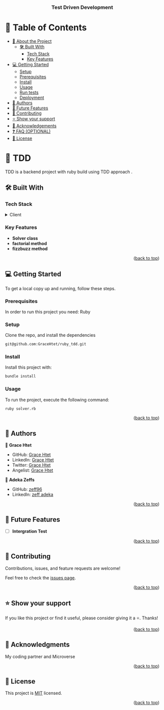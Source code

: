 <a name="readme-top"></a>

<div align="center">
<h3><b>Test Driven Development</b></h3>
</div>

# 📗 Table of Contents

- [📖 About the Project](#about-project)
  - [🛠 Built With](#built-with)
    - [Tech Stack](#tech-stack)
    - [Key Features](#key-features)
- [💻 Getting Started](#getting-started)
  - [Setup](#setup)
  - [Prerequisites](#prerequisites)
  - [Install](#install)
  - [Usage](#usage)
  - [Run tests](#run-tests)
  - [Deployment](#triangular_flag_on_post-deployment)
- [👥 Authors](#authors)
- [🔭 Future Features](#future-features)
- [🤝 Contributing](#contributing)
- [⭐️ Show your support](#support)
- [🙏 Acknowledgements](#acknowledgements)
- [❓ FAQ (OPTIONAL)](#faq)
- [📝 License](#license)

# 📖 TDD <a name="about-project"></a>

TDD is a backend project with ruby build using TDD approach .

## 🛠 Built With <a name="built-with"></a>

### Tech Stack <a name="tech-stack"></a>

<details>
<summary>Client</summary>
<ul><li>Ruby</li></ul>
</details>

### Key Features <a name="key-features"></a>

- **Solver class**
- **factorial method**
- **fizzbuzz method**

<p align="right">(<a href="#readme-top">back to top</a>)</p>

## 💻 Getting Started <a name="getting-started"></a>

To get a local copy up and running, follow these steps.

### Prerequisites

In order to run this project you need: Ruby

### Setup

Clone the repo, and install the dependencies

```sh
git@github.com:GraceHtet/ruby_tdd.git
```

### Install

Install this project with:

```sh
bundle install
```

### Usage

To run the project, execute the following command:

```sh
ruby solver.rb
```

<p align="right">(<a href="#readme-top">back to top</a>)</p>

## 👥 Authors <a name="authors"></a>

👤 **Grace Htet**

- GitHub: [Grace Htet](https://github.com/GraceHtet)
- LinkedIn: [Grace Htet](https://linkedin.com/in/thirihtethtetaung)
- Twitter: [Grace Htet](https://twitter.com/Grace_Htet4)
- Angelist: [Grace Htet](https://wellfound.com/u/thiri-htet)

👤 **Adeka Zeffs**

- GitHub: [zeff96](https://github.com/zeff96)
- LinkedIn: [zeff adeka](https://www.linkedin.com/in/zeff-adeka/)

<p align="right">(<a href="#readme-top">back to top</a>)</p>

## 🔭 Future Features <a name="future-features"></a>

- [ ] **Intergration Test**

<p align="right">(<a href="#readme-top">back to top</a>)</p>

## 🤝 Contributing <a name="contributing"></a>

Contributions, issues, and feature requests are welcome!

Feel free to check the [issues page](https://github.com/GraceHtet/ruby_tdd/issues).

<p align="right">(<a href="#readme-top">back to top</a>)</p>

## ⭐️ Show your support <a name="support"></a>

If you like this project or find it useful, please consider giving it a ⭐️. Thanks!

<p align="right">(<a href="#readme-top">back to top</a>)</p>

## 🙏 Acknowledgments <a name="acknowledgements"></a>

My coding partner and Microverse

<p align="right">(<a href="#readme-top">back to top</a>)</p>

## 📝 License <a name="license"></a>

This project is [MIT](./LICENSE) licensed.

<p align="right">(<a href="#readme-top">back to top</a>)</p>
